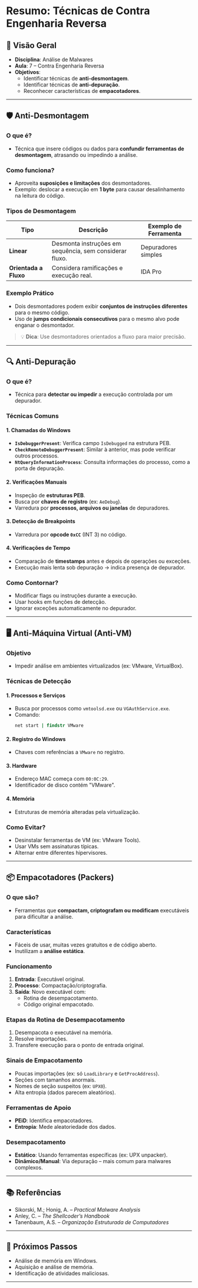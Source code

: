 
# Resumo: Técnicas de Contra Engenharia Reversa

## 📌 Visão Geral
- **Disciplina**: Análise de Malwares  
- **Aula**: 7 – Contra Engenharia Reversa  
- **Objetivos**:
  - Identificar técnicas de **anti-desmontagem**.
  - Identificar técnicas de **anti-depuração**.
  - Reconhecer características de **empacotadores**.

---

## 🛡️ Anti-Desmontagem

### O que é?
- Técnica que insere códigos ou dados para **confundir ferramentas de desmontagem**, atrasando ou impedindo a análise.

### Como funciona?
- Aproveita **suposições e limitações** dos desmontadores.
- Exemplo: deslocar a execução em **1 byte** para causar desalinhamento na leitura do código.

### Tipos de Desmontagem

| Tipo | Descrição | Exemplo de Ferramenta |
|------|------------|------------------------|
| **Linear** | Desmonta instruções em sequência, sem considerar fluxo. | Depuradores simples |
| **Orientada a Fluxo** | Considera ramificações e execução real. | IDA Pro |

### Exemplo Prático
- Dois desmontadores podem exibir **conjuntos de instruções diferentes** para o mesmo código.
- Uso de **jumps condicionais consecutivos** para o mesmo alvo pode enganar o desmontador.

> 💡 **Dica**: Use desmontadores orientados a fluxo para maior precisão.

---

## 🔍 Anti-Depuração

### O que é?
- Técnica para **detectar ou impedir** a execução controlada por um depurador.

### Técnicas Comuns

#### 1. Chamadas do Windows
- **`IsDebuggerPresent`**: Verifica campo `IsDebugged` na estrutura PEB.
- **`CheckRemoteDebuggerPresent`**: Similar à anterior, mas pode verificar outros processos.
- **`NtQueryInformationProcess`**: Consulta informações do processo, como a porta de depuração.

#### 2. Verificações Manuais
- Inspeção de **estruturas PEB**.
- Busca por **chaves de registro** (ex: `AeDebug`).
- Varredura por **processos, arquivos ou janelas** de depuradores.

#### 3. Detecção de Breakpoints
- Varredura por **opcode `0xCC`** (INT 3) no código.

#### 4. Verificações de Tempo
- Comparação de **timestamps** antes e depois de operações ou exceções.
- Execução mais lenta sob depuração → indica presença de depurador.

### Como Contornar?
- Modificar flags ou instruções durante a execução.
- Usar hooks em funções de detecção.
- Ignorar exceções automaticamente no depurador.

---

## 🖥️ Anti-Máquina Virtual (Anti-VM)

### Objetivo
- Impedir análise em ambientes virtualizados (ex: VMware, VirtualBox).

### Técnicas de Detecção

#### 1. Processos e Serviços
- Busca por processos como `vmtoolsd.exe` ou `VGAuthService.exe`.
- Comando:  
  ```cmd
  net start | findstr VMware
  ```

#### 2. Registro do Windows
- Chaves com referências a `VMware` no registro.

#### 3. Hardware
- Endereço MAC começa com `00:0C:29`.
- Identificador de disco contém "VMware".

#### 4. Memória
- Estruturas de memória alteradas pela virtualização.

### Como Evitar?
- Desinstalar ferramentas de VM (ex: VMware Tools).
- Usar VMs sem assinaturas típicas.
- Alternar entre diferentes hipervisores.

---

## 📦 Empacotadores (Packers)

### O que são?
- Ferramentas que **compactam, criptografam ou modificam** executáveis para dificultar a análise.

### Características
- Fáceis de usar, muitas vezes gratuitos e de código aberto.
- Inutilizam a **análise estática**.

### Funcionamento
1. **Entrada**: Executável original.
2. **Processo**: Compactação/criptografia.
3. **Saída**: Novo executável com:
   - Rotina de desempacotamento.
   - Código original empacotado.

### Etapas da Rotina de Desempacotamento
1. Desempacota o executável na memória.
2. Resolve importações.
3. Transfere execução para o ponto de entrada original.

### Sinais de Empacotamento
- Poucas importações (ex: só `LoadLibrary` e `GetProcAddress`).
- Seções com tamanhos anormais.
- Nomes de seção suspeitos (ex: `UPX0`).
- Alta entropia (dados parecem aleatórios).

### Ferramentas de Apoio
- **PEiD**: Identifica empacotadores.
- **Entropia**: Mede aleatoriedade dos dados.

### Desempacotamento
- **Estático**: Usando ferramentas específicas (ex: UPX unpacker).
- **Dinâmico/Manual**: Via depuração – mais comum para malwares complexos.

---

## 📚 Referências
- Sikorski, M.; Honig, A. – *Practical Malware Analysis*
- Anley, C. – *The Shellcoder’s Handbook*
- Tanenbaum, A.S. – *Organização Estruturada de Computadores*

---

## 🧠 Próximos Passos
- Análise de memória em Windows.
- Aquisição e análise de memória.
- Identificação de atividades maliciosas.

---
